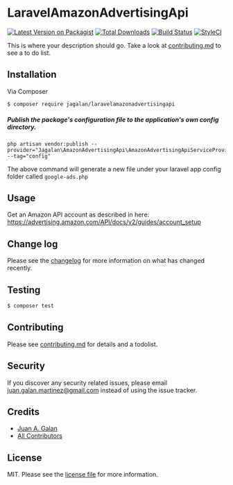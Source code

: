# LaravelAmazonAdvertisingApi

[![Latest Version on Packagist][ico-version]][link-packagist]
[![Total Downloads][ico-downloads]][link-downloads]
[![Build Status][ico-travis]][link-travis]
[![StyleCI][ico-styleci]][link-styleci]

This is where your description should go. Take a look at [contributing.md](contributing.md) to see a to do list.

## Installation

Via Composer

``` bash
$ composer require jagalan/laravelamazonadvertisingapi

```

##### Publish the package's configuration file to the application's own config directory.

```
php artisan vendor:publish --provider="Jagalan\AmazonAdvertisingApi\AmazonAdvertisingApiServiceProvider" --tag="config"
```

The above command will generate a new file under your laravel app config folder called `google-ads.php`

## Usage

Get an Amazon API account as described in here: https://advertising.amazon.com/API/docs/v2/guides/account_setup

## Change log

Please see the [changelog](changelog.md) for more information on what has changed recently.

## Testing

``` bash
$ composer test
```

## Contributing

Please see [contributing.md](contributing.md) for details and a todolist.

## Security

If you discover any security related issues, please email juan.galan.martinez@gmail.com instead of using the issue tracker.

## Credits

- [Juan A. Galan][link-author]
- [All Contributors][link-contributors]

## License

MIT. Please see the [license file](license.md) for more information.

[ico-version]: https://img.shields.io/packagist/v/jagalan/laravelamazonadvertisingapi.svg?style=flat-square
[ico-downloads]: https://img.shields.io/packagist/dt/jagalan/laravelamazonadvertisingapi.svg?style=flat-square
[ico-travis]: https://img.shields.io/travis/jagalan/laravelamazonadvertisingapi/master.svg?style=flat-square
[ico-styleci]: https://styleci.io/repos/12345678/shield

[link-packagist]: https://packagist.org/packages/jagalan/laravelamazonadvertisingapi
[link-downloads]: https://packagist.org/packages/jagalan/laravelamazonadvertisingapi
[link-travis]: https://travis-ci.org/jagalan/laravelamazonadvertisingapi
[link-styleci]: https://styleci.io/repos/12345678
[link-author]: https://github.com/jagalan
[link-contributors]: ../../contributors]
